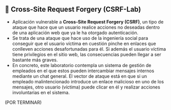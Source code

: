 ## 🚨 Cross-Site Request Forgery (CSRF-Lab)
- Aplicación vulnerable a **Cross-Site Request Forgery (CSRF)**, un tipo de ataque que hace que un usuario realice acciones no deseadas dentro de una aplicación web que ya le ha otorgado autenticación.
- Se trata de una ataque que hace uso de la ingeniería social para conseguir que el usuario víctima en cuestión pinche en enlaces que conlleven acciones desafortunadas para él. Si además el usuario víctima tiene privilegios en el sitio web, las consecuencias pueden llegar a ser bastante más graves.
- En concreto, este laboratorio contempla un sistema de gestión de empleados en el que estos pueden intercambiar mensajes internos mediante un chat general. El vector de ataque está en que si un empleado malintencionado introduce un enlace malicioso en uno de los mensajes, otro usuario (víctima) puede clicar en él y realizar acciones involuntarias en el sistema.


(POR TERMINAR)